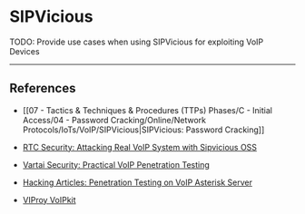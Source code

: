 # SIPVicious

TODO: Provide use cases when using SIPVicious for exploiting VoIP Devices

---
## References

- [[07 - Tactics & Techniques & Procedures (TTPs) Phases/C - Initial Access/04 - Password Cracking/Online/Network Protocols/IoTs/VoIP/SIPVicious|SIPVicious: Password Cracking]]

- [RTC Security: Attacking Real VoIP System with Sipvicious OSS](https://www.rtcsec.com/article/attacking-real-voip-system-with-sipvicious-oss/)

- [Vartai Security: Practical VoIP Penetration Testing](https://medium.com/vartai-security/practical-voip-penetration-testing-a1791602e1b4)

- [Hacking Articles: Penetration Testing on VoIP Asterisk Server](https://www.hackingarticles.in/penetration-testing-on-voip-asterisk-server/)

- [VIProy VoIPkit](https://github.com/fozavci/viproy-voipkit)